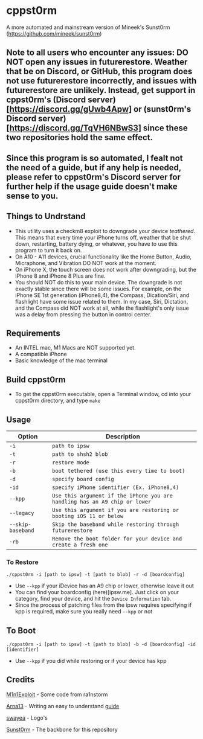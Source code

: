 # cppst0rm
A more automated and mainstream version of Mineek's Sunst0rm (https://github.com/mineek/sunst0rm)

## Note to all users who encounter any issues: DO NOT open any issues in futurerestore. Weather that be on Discord, or GitHub, this program does not use futurerestore incorrectly, and issues with futurerestore are unlikely. Instead, get support in cppst0rm's (Discord server)[https://discord.gg/gUwb4Apw] or (sunst0rm's Discord server)[https://discord.gg/TqVH6NBwS3] since these two repositories hold the same effect.

## Since this program is so automated, I fealt not the need of a guide, but if any help is needed, please refer to cppst0rm's Discord server for further help if the usage guide doesn't make sense to you.

## Things to Undrstand
- This utility uses a checkm8 exploit to downgrade your device *teathered*. This means that every time your iPhone turns off, weather that be shut down, restarting, battery dying, or whatever, you have to use this program to turn it back on.
- On A10 - A11 devices, crucial functionality like the Home Button, Audio, Micraphone, and Vibration DO NOT work at the moment.
- On iPhone X, the touch screen does not work after downgrading, but the iPhone 8 and iPhone 8 Plus are fine.
- You should NOT do this to your main device. The downgrade is not exactly stable since there will be some issues. For example, on the iPhone SE 1st generation (iPhone8,4), the Compass, Dication/Siri, and flashlight have some issue related to them. In my case, Siri, Dictation, and the Compass did NOT work at all, while the flashlight's only issue was a delay from pressing the button in control center.

## Requirements
- An INTEL mac, M1 Macs are NOT supported yet.
- A compatible iPhone
- Basic knowledge of the mac terminal

## Build cppst0rm
- To get the cppst0rm executable, open a Terminal window, cd into your cppst0rm directory, and type ```make```

## Usage
| Option          | Description                                                              |
|-----------------|--------------------------------------------------------------------------|
|`-i`             |`path to ipsw`                                                            |
|`-t`             |`path to shsh2 blob`                                                      |
|`-r`             |`restore mode`                                                            |
|`-b`             |`boot tethered (use this every time to boot)`                             |
|`-d`             |`specify board config`                                                    |
|`-id`            |`specify iPhone identifier (Ex. iPhone8,4)`                               |
|`--kpp`          |`Use this argument if the iPhone you are handling has an A9 chip or lower`|
|`--legacy`       |`Use this argument if you are restoring or booting iOS 11 or below`       |
|`--skip-baseband`|`Skip the baseband while restoring through futurerestore`                 |
|`-rb`            |`Remove the boot folder for your device and create a fresh one`           |

### To Restore
```./cppst0rm -i [path to ipsw] -t [path to blob] -r -d [boardconfig]```
- Use `--kpp` if your iDevice has an A9 chip or lower, otherwise leave it out
- You can find your boardconfig (here)[ipsw.me]. Just click on your category, find your device, and hit the `Device Information` tab.
- Since the process of patching files from the ipsw requires specifying if kpp is required, make sure you really need `--kpp` or not

## To Boot
```./cppst0rm -i [path to ipsw] -t [path to blob] -b -d [boardconfig] -id [identifier]```
- Use `--kpp` if you did while restoring or if your device has kpp

## Credits
[M1n1Exploit](https://github.com/Mini-Exploit) - Some code from ra1nstorm

[Arna13](https://github.com/Arna13) - Writing an easy to understand [guide](https://github.com/Arna13/sunst0rm-guide)

[swayea](https://github.com/swayea) - Logo's

[Sunst0rm](https://github.com/mineek/sunst0rm) - The backbone for this repository
